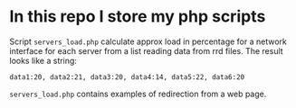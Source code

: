 # In this repo I store my php scripts

Script `servers_load.php` calculate approx load in percentage for a network interface for each server from a list reading data from rrd files.
The result looks like a string:

```
data1:20, data2:21, data3:20, data4:14, data5:22, data6:20
```

`servers_load.php` contains examples of redirection from a web page.
